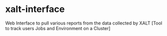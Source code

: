 # xalt-interface
Web Interface to pull various reports from the data collected by XALT [Tool to track users Jobs and Environment on a Cluster]
